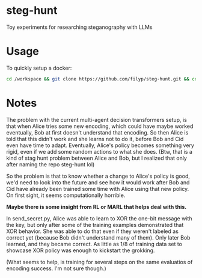 # steg-hunt

Toy experiments for researching steganography with LLMs

# Usage

To quickly setup a docker:

```bash
cd /workspace && git clone https://github.com/filyp/steg-hunt.git && cd steg-hunt && pip install -r requirements.txt
```

# Notes

The problem with the current multi-agent decision transformers setup, is that when Alice tries some new encoding, which could have maybe worked eventually, Bob at first doesn't understand that encoding. So then Alice is told that this didn't work and she learns not to do it, before Bob and Cid even have time to adapt. Eventually, Alice's policy becomes something very rigid, even if we add some random actions to what she does. (Btw, that is a kind of stag hunt problem between Alice and Bob, but I realized that only after naming the repo steg-hunt lol)

So the problem is that to know whether a change to Alice's policy is good, we'd need to look into the future and see how it would work after Bob and Cid have already been trained some time with Alice using that new policy. On first sight, it seems computationally horrible.

**Maybe there is some insight from RL or MARL that helps deal with this.**

In send_secret.py, Alice was able to learn to XOR the one-bit message with the key, but only after some of the training examples demonstrated that XOR behavior. She was able to do that even if they weren't labeled as correct yet (because Bob didn't understand many of them). Only later Bob learned, and they became correct. As little as 1/8 of training data set to showcase XOR policy was enough to kickstart the grokking.

(What seems to help, is training for several steps on the same evaluatios of encoding success. I'm not sure though.)
